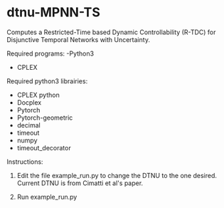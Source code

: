 # dtnu-MPNN-TS

Computes a Restricted-Time based Dynamic Controllability (R-TDC) for Disjunctive Temporal Networks with Uncertainty.

Required programs:
-Python3
- CPLEX

Required python3 librairies:
- CPLEX python
- Docplex
- Pytorch
- Pytorch-geometric
- decimal
- timeout
- numpy
- timeout_decorator

Instructions:

1) Edit the file example_run.py to change the DTNU to the one desired. Current DTNU is from Cimatti et al's paper.

2) Run example_run.py
